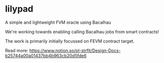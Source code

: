 # lilypad
A simple and lightweight FVM oracle using Bacalhau


We're working towards enabling calling Bacalhau jobs from smart contracts! 

The work is primarily initially focussed on FEVM contract target.

Read more: https://www.notion.so/pl-strflt/Design-Docs-b25744a00a01437bb4b963cb20d5fde6
